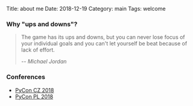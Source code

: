 Title: about me
Date: 2018-12-19
Category: main
Tags: welcome

### Why "ups and downs"?

> The game has its ups and downs, but you can never lose focus of your individual goals and you can't let yourself be beat because of lack of effort.
>
> -- <cite>Michael Jordan</cite>


### Conferences
* [PyCon CZ 2018](https://cz.pycon.org/2018/)
* [PyCon PL 2018](https://pl.pycon.org/2018/en/)